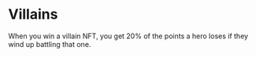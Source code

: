 # Villains

When you win a villain NFT, you get 20% of the points a hero loses if they wind up battling that one.
